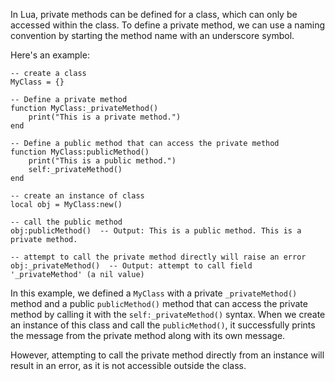 In Lua, private methods can be defined for a class, which can only be accessed within the class. To define a private method, we can use a naming convention by starting the method name with an underscore symbol.

Here's an example:

```
-- create a class
MyClass = {}

-- Define a private method
function MyClass:_privateMethod()
    print("This is a private method.")
end

-- Define a public method that can access the private method
function MyClass:publicMethod()
    print("This is a public method.")
    self:_privateMethod()
end

-- create an instance of class
local obj = MyClass:new()

-- call the public method
obj:publicMethod()  -- Output: This is a public method. This is a private method.

-- attempt to call the private method directly will raise an error
obj:_privateMethod()  -- Output: attempt to call field '_privateMethod' (a nil value)
```

In this example, we defined a `MyClass` with a private `_privateMethod()` method and a public `publicMethod()` method that can access the private method by calling it with the `self:_privateMethod()` syntax. When we create an instance of this class and call the `publicMethod()`, it successfully prints the message from the private method along with its own message.

However, attempting to call the private method directly from an instance will result in an error, as it is not accessible outside the class.
